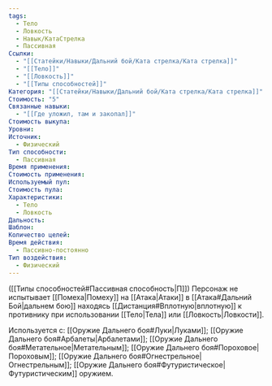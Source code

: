 ```yaml
---
tags:
  - Тело
  - Ловкость
  - Навык/КатаСтрелка
  - Пассивная
Ссылки:
  - "[[Статейки/Навыки/Дальний бой/Ката стрелка/Ката стрелка]]"
  - "[[Тело]]"
  - "[[Ловкость]]"
  - "[[Типы способностей]]"
Категория: "[[Статейки/Навыки/Дальний бой/Ката стрелка/Ката стрелка]]"
Стоимость: "5"
Связанные навыки:
  - "[[Где уложил, там и закопал]]"
Стоимость выкупа:
Уровни:
Источник:
  - Физический
Тип способности:
  - Пассивная
Время применения:
Стоимость применения:
Используемый пул:
Стоимость пула:
Характеристики:
  - Тело
  - Ловкость
Дальность:
Шаблон:
Количество целей:
Время действия:
  - Пассивно-постоянно
Тип воздействия:
  - Физический
---
```

([[Типы способностей#Пассивная способность|П]]) Персонаж не испытывает [[Помеха|Помеху]] на [[Атака|Атаки]] в [[Атака#Дальний Бой|дальнем бою]] находясь [[Дистанция#Вплотную|вплотную]] к противнику при использовании [[Тело|Тела]] или [[Ловкость|Ловкости]]. 

Используется с: [[Оружие Дальнего боя#Луки|Луками]]; [[Оружие Дальнего боя#Арбалеты|Арбалетами]]; [[Оружие Дальнего боя#Метательное|Метательным]]; [[Оружие Дальнего боя#Пороховое|Пороховым]]; [[Оружие Дальнего боя#Огнестрельное|Огнестрельным]]; [[Оружие Дальнего боя#Футуристическое|Футуристическим]] оружием.